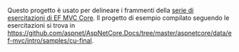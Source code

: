 Questo progetto è usato per delineare i frammenti della [serie di esercitazioni di EF MVC Core](https://docs.microsoft.com/aspnet/core/data/ef-mvc/intro). Il progetto di esempio compilato seguendo le esercitazioni si trova in https://github.com/aspnet/AspNetCore.Docs/tree/master/aspnetcore/data/ef-mvc/intro/samples/cu-final.
